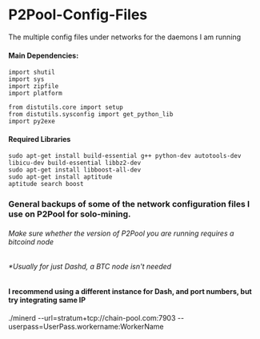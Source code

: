 # P2Pool-Config-Files
The multiple config files under networks for the daemons I am running

#### Main Dependencies:

```import os
import shutil
import sys
import zipfile
import platform

from distutils.core import setup
from distutils.sysconfig import get_python_lib
import py2exe
```
#### Required Libraries

```
sudo apt-get install build-essential g++ python-dev autotools-dev libicu-dev build-essential libbz2-dev 
sudo apt-get install libboost-all-dev
sudo apt-get install aptitude
aptitude search boost
```
### General backups of some of the network configuration files I use on P2Pool for solo-mining.

###### Make sure whether the version of P2Pool you are running requires a bitcoind node
###### *Usually for just Dashd, a BTC node isn't needed

#### I recommend using a different instance for Dash, and port numbers, but try integrating same IP
./minerd --url=stratum+tcp://chain-pool.com:7903 --userpass=UserPass.workername:WorkerName
